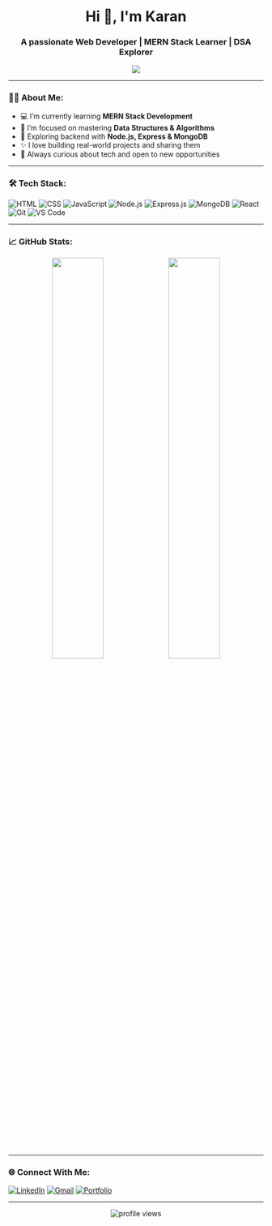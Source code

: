 <h1 align="center">Hi 👋, I'm Karan </h1>
<h3 align="center">A passionate Web Developer | MERN Stack Learner | DSA Explorer</h3>

<p align="center">
  <img src="https://readme-typing-svg.herokuapp.com?font=Fira+Code&size=18&pause=1000&center=true&vCenter=true&width=485&lines=Self-taught+Developer;Always+learning+new+things;Love+to+build+projects+and+solve+problems" />
</p>

---

### 👨‍💻 About Me:
- 💻 I’m currently learning **MERN Stack Development**  
- 🎯 I’m focused on mastering **Data Structures & Algorithms**  
- 🌱 Exploring backend with **Node.js, Express & MongoDB**  
- ✨ I love building real-world projects and sharing them  
- 🧠 Always curious about tech and open to new opportunities  

---

### 🛠️ Tech Stack:
![HTML](https://img.shields.io/badge/-HTML5-E34F26?style=flat&logo=html5&logoColor=white)
![CSS](https://img.shields.io/badge/-CSS3-1572B6?style=flat&logo=css3)
![JavaScript](https://img.shields.io/badge/-JavaScript-F7DF1E?style=flat&logo=javascript&logoColor=black)
![Node.js](https://img.shields.io/badge/-Node.js-339933?style=flat&logo=node.js&logoColor=white)
![Express.js](https://img.shields.io/badge/-Express.js-000000?style=flat&logo=express&logoColor=white)
![MongoDB](https://img.shields.io/badge/-MongoDB-47A248?style=flat&logo=mongodb&logoColor=white)
![React](https://img.shields.io/badge/-React-61DAFB?style=flat&logo=react&logoColor=black)
![Git](https://img.shields.io/badge/-Git-F05032?style=flat&logo=git&logoColor=white)
![VS Code](https://img.shields.io/badge/-VSCode-007ACC?style=flat&logo=visual-studio-code)

---

### 📈 GitHub Stats:
<p align="center">
  <img src="https://github-readme-stats.vercel.app/api?username=redcoder-008&show_icons=true&theme=radical" width="45%"/>
<!--   <img src="https://github-readme-streak-stats.herokuapp.com/?user=redcoder-008&theme=radical" width="45%"/> -->
  <img src="https://github-readme-streak-stats.herokuapp.com/?user=redcoder-008&theme=radical" width="45%"/>
</p>

---

### 🌐 Connect With Me:
[![LinkedIn](https://img.shields.io/badge/-LinkedIn-blue?style=flat&logo=linkedin&logoColor=white)](https://www.linkedin.com/in/krnkmt/)
[![Gmail](https://img.shields.io/badge/-Gmail-D14836?style=flat&logo=gmail&logoColor=white)](mailto:redcoder008@gmail.com)
[![Portfolio](https://img.shields.io/badge/-Portfolio-black?style=flat&logo=github)](https://www.karankamat.com.np)

---

<!-- Optional: Visitor Counter -->
<p align="center">
  <img src="https://komarev.com/ghpvc/?username=redcoder-008&label=Profile+Views&color=blue&style=flat" alt="profile views" />
</p>

<!---
redcoder-008/redcoder-008 is a ✨ special ✨ repository because its `README.md` (this file) appears on your GitHub profile.
You can click the Preview link to take a look at your changes.
--->
